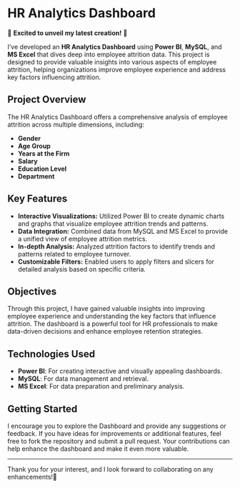 # HR Analytics Dashboard

🚀 **Excited to unveil my latest creation!** 🚀

I’ve developed an **HR Analytics Dashboard** using **Power BI**, **MySQL**, and **MS Excel** that dives deep into employee attrition data. This project is designed to provide valuable insights into various aspects of employee attrition, helping organizations improve employee experience and address key factors influencing attrition.

## Project Overview

The HR Analytics Dashboard offers a comprehensive analysis of employee attrition across multiple dimensions, including:

- **Gender**
- **Age Group**
- **Years at the Firm**
- **Salary**
- **Education Level**
- **Department**

## Key Features

- **Interactive Visualizations:** Utilized Power BI to create dynamic charts and graphs that visualize employee attrition trends and patterns.
- **Data Integration:** Combined data from MySQL and MS Excel to provide a unified view of employee attrition metrics.
- **In-depth Analysis:** Analyzed attrition factors to identify trends and patterns related to employee turnover.
- **Customizable Filters:** Enabled users to apply filters and slicers for detailed analysis based on specific criteria.

## Objectives

Through this project, I have gained valuable insights into improving employee experience and understanding the key factors that influence attrition. The dashboard is a powerful tool for HR professionals to make data-driven decisions and enhance employee retention strategies.

## Technologies Used

- **Power BI**: For creating interactive and visually appealing dashboards.
- **MySQL**: For data management and retrieval.
- **MS Excel**: For data preparation and preliminary analysis.

## Getting Started

I encourage you to explore the Dashboard and provide any suggestions or feedback. If you have ideas for improvements or additional features, feel free to fork the repository and submit a pull request. Your contributions can help enhance the dashboard and make it even more valuable.

---

Thank you for your interest, and I look forward to collaborating on any enhancements!🙌


 

